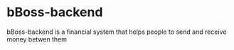 # bBoss-backend
bBoss-backend is a financial system that helps people to send and receive money betwen them
